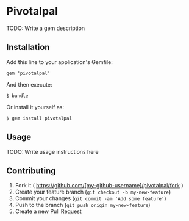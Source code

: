 # Pivotalpal

TODO: Write a gem description

## Installation

Add this line to your application's Gemfile:

    gem 'pivotalpal'

And then execute:

    $ bundle

Or install it yourself as:

    $ gem install pivotalpal

## Usage

TODO: Write usage instructions here

## Contributing

1. Fork it ( https://github.com/[my-github-username]/pivotalpal/fork )
2. Create your feature branch (`git checkout -b my-new-feature`)
3. Commit your changes (`git commit -am 'Add some feature'`)
4. Push to the branch (`git push origin my-new-feature`)
5. Create a new Pull Request

